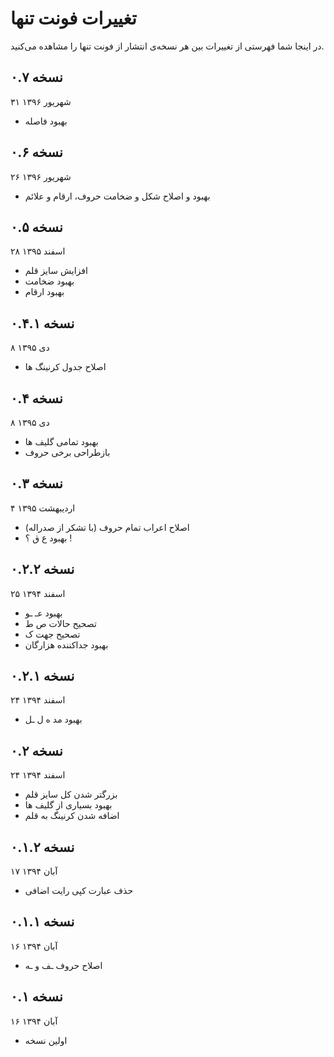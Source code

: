 تغییرات فونت تنها
=================

در اینجا شما فهرستی از تغییرات بین هر نسخه‌ی انتشار از فونت تنها را مشاهده می‌کنید.

نسخه ۰.۷
--------
۳۱ شهریور ۱۳۹۶

- بهبود فاصله

نسخه ۰.۶
--------
۲۶ شهریور ۱۳۹۶

- بهبود و اصلاح شکل و ضخامت حروف، ارقام و علائم

نسخه ۰.۵
--------
۲۸ اسفند ۱۳۹۵

- افزایش سایز قلم
- بهبود ضخامت
- بهبود ارقام

نسخه ۰.۴.۱
----------
۸ دی ۱۳۹۵

- اصلاح جدول کرنینگ ها

نسخه ۰.۴
--------
۸ دی ۱۳۹۵

- بهبود تمامی گلیف ها
- بازطراحی برخی حروف

نسخه ۰.۳
--------
۴ اردیبهشت ۱۳۹۵

- اصلاح اعراب تمام حروف (با تشکر از صدراله)
- بهبود ع ق ؟ !

نسخه ۰.۲.۲
----------
۲۵ اسفند ۱۳۹۴

- بهبود عـ ـو
- تصحیح حالات ص ط
- تصحیح جهت ک
- بهبود جداکننده هزارگان

نسخه ۰.۲.۱
----------
۲۴ اسفند ۱۳۹۴

- بهبود مد ه ل ـل

نسخه ۰.۲
--------
۲۴ اسفند ۱۳۹۴

- بزرگتر شدن کل سایز قلم
- بهبود بسیاری از گلیف ها
- اضافه شدن کرنینگ به قلم

نسخه ۰.۱.۲
----------
۱۷ آبان ۱۳۹۴

- حذف عبارت کپی رایت اضافی

نسخه ۰.۱.۱
----------
۱۶ آبان ۱۳۹۴

- اصلاح حروف ـف و ـه

نسخه ۰.۱
--------
۱۶ آبان ۱۳۹۴

- اولین نسخه
